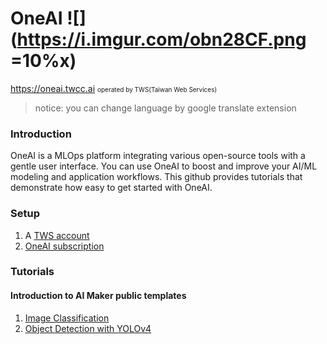 # OneAI   ![](https://i.imgur.com/obn28CF.png =10%x)
https://oneai.twcc.ai <font size=1>operated by TWS(Taiwan Web Services)</font><br>
> notice: you can change language by google translate extension
### Introduction
OneAI is a MLOps platform integrating various open-source tools with a gentle user interface. You can use OneAI to boost and improve your AI/ML modeling and application workflows. This github provides tutorials that demonstrate how easy to get started with OneAI.

### Setup
1. A [TWS account](https://man.twcc.ai/@twsdocs/doc-mber-pjct-blng-main-zh/https%3A%2F%2Fman.twcc.ai%2F%40twsdocs%2Fguide-service-signup-zh)
2. [OneAI subscription](https://man.twcc.ai/@twccdocs/doc-oneai-main-zh/https%3A%2F%2Fman.twcc.ai%2F%40twccdocs%2Foneai-subscription-policy-zh)

### Tutorials
#### Introduction to AI Maker public templates
1. [Image Classification](https://github.com/OneAILabs/Image-Classification)
2. [Object Detection with YOLOv4](https://github.com/OneAILabs/ObjectDetection_yolov4)




